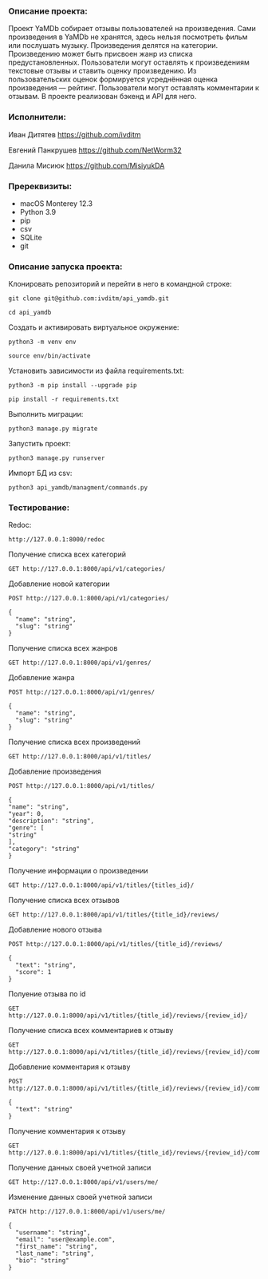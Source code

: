 ### Описание проекта:

Проект YaMDb собирает отзывы пользователей на произведения. Сами произведения в YaMDb не хранятся, здесь нельзя посмотреть фильм или послушать музыку.
Произведения делятся на категории. Произведению может быть присвоен жанр из списка предустановленных. Пользователи могут оставлять к произведениям текстовые отзывы и ставить оценку произведению. Из пользовательских оценок формируется усреднённая оценка произведения — рейтинг. Пользователи могут оставлять комментарии к отзывам. 
В проекте реализован бэкенд и API для него.

### Исполнители:

Иван Дитятев https://github.com/ivditm

Евгений Панкрушев https://github.com/NetWorm32

Данила Мисиюк https://github.com/MisiyukDA

### Пререквизиты:

- macOS Monterey 12.3
- Python 3.9
- pip
- csv
- SQLite
- git

### Описание запуска проекта:

Клонировать репозиторий и перейти в него в командной строке:

```
git clone git@github.com:ivditm/api_yamdb.git
```

```
cd api_yamdb
```

Cоздать и активировать виртуальное окружение:

```
python3 -m venv env
```

```
source env/bin/activate
```

Установить зависимости из файла requirements.txt:

```
python3 -m pip install --upgrade pip
```

```
pip install -r requirements.txt
```

Выполнить миграции:

```
python3 manage.py migrate
```

Запустить проект:

```
python3 manage.py runserver
```

Импорт БД из csv:

```
python3 api_yamdb/managment/commands.py
```

### Тестирование:

Redoc:

```
http://127.0.0.1:8000/redoc
```

Получение списка всех категорий

```
GET http://127.0.0.1:8000/api/v1/categories/
```

Добавление новой категории

```
POST http://127.0.0.1:8000/api/v1/categories/

{
  "name": "string",
  "slug": "string"
}
```

Получение списка всех жанров

```
GET http://127.0.0.1:8000/api/v1/genres/
```

Добавление жанра

```
POST http://127.0.0.1:8000/api/v1/genres/

{
  "name": "string",
  "slug": "string"
}
```

Получение списка всех произведений

```
GET http://127.0.0.1:8000/api/v1/titles/
```

Добавление произведения

```
POST http://127.0.0.1:8000/api/v1/titles/

{
"name": "string",
"year": 0,
"description": "string",
"genre": [
"string"
],
"category": "string"
}
```

Получение информации о произведении

```
GET http://127.0.0.1:8000/api/v1/titles/{titles_id}/
```

Получение списка всех отзывов

```
GET http://127.0.0.1:8000/api/v1/titles/{title_id}/reviews/
```

Добавление нового отзыва

```
POST http://127.0.0.1:8000/api/v1/titles/{title_id}/reviews/

{
  "text": "string",
  "score": 1
}
```

Полуение отзыва по id

```
GET http://127.0.0.1:8000/api/v1/titles/{title_id}/reviews/{review_id}/
```

Получение списка всех комментариев к отзыву

```
GET http://127.0.0.1:8000/api/v1/titles/{title_id}/reviews/{review_id}/comments/
```

Добавление комментария к отзыву

```
POST http://127.0.0.1:8000/api/v1/titles/{title_id}/reviews/{review_id}/comments/

{
  "text": "string"
}
```

Получение комментария к отзыву

```
GET http://127.0.0.1:8000/api/v1/titles/{title_id}/reviews/{review_id}/comments/{comment_id}/
```

Получение данных своей учетной записи

```
GET http://127.0.0.1:8000/api/v1/users/me/
```

Изменение данных своей учетной записи

```
PATCH http://127.0.0.1:8000/api/v1/users/me/

{
  "username": "string",
  "email": "user@example.com",
  "first_name": "string",
  "last_name": "string",
  "bio": "string"
}
```
